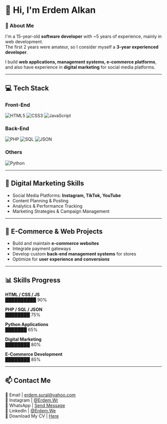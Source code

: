 # 👋 Hi, I'm Erdem Alkan



### 🚀 About Me
I'm a 15-year-old **software developer** with ~5 years of experience, mainly in web development.  
The first 2 years were amateur, so I consider myself a **3-year experienced developer**.  

I build **web applications, management systems, e-commerce platforms**, and also have experience in **digital marketing** for social media platforms.  

---

## 💻 Tech Stack

### Front-End
![HTML5](https://img.shields.io/badge/HTML5-E34F26?style=for-the-badge&logo=html5&logoColor=white)
![CSS3](https://img.shields.io/badge/CSS3-1572B6?style=for-the-badge&logo=css3&logoColor=white)
![JavaScript](https://img.shields.io/badge/JavaScript-F7DF1E?style=for-the-badge&logo=javascript&logoColor=black)

### Back-End
![PHP](https://img.shields.io/badge/PHP-777BB4?style=for-the-badge&logo=php&logoColor=white)
![SQL](https://img.shields.io/badge/SQL-4479A1?style=for-the-badge&logo=mysql&logoColor=white)
![JSON](https://img.shields.io/badge/JSON-000000?style=for-the-badge&logo=json&logoColor=white)

### Others
![Python](https://img.shields.io/badge/Python-3776AB?style=for-the-badge&logo=python&logoColor=white)

---

## 🌟 Digital Marketing Skills

- Social Media Platforms: **Instagram, TikTok, YouTube**  
- Content Planning & Posting  
- Analytics & Performance Tracking  
- Marketing Strategies & Campaign Management  

---

## 🛒 E-Commerce & Web Projects

- Build and maintain **e-commerce websites**  
- Integrate payment gateways  
- Develop custom **back-end management systems** for stores  
- Optimize for **user experience and conversions**  

---

## 📊 Skills Progress

**HTML / CSS / JS**  
██████████ 90%


**PHP / SQL / JSON**  
████████ 75%


**Python Applications**  
███████ 65%


**Digital Marketing**  
████████ 80%

**E-Commerce Development**  
████████ 85%

---

## 📫 Contact Me


📧 Email | [erdem.sural@yahoo.com](mailto:erdem.sural@yahoo.com)  
📸 Instagram | [@Erdem.Wr](https://www.instagram.com/erdem.rw/)  
💬 WhatsApp | [Send Message](https://wa.me/84563416379)  
🔗 LinkedIn | [@Erdem.We](https://www.linkedin.com/in/erdemwr/)  
📄 Download My CV | [Here](https://link-to-your-cv.com)  



